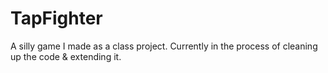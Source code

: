# TapFighter
A silly game I made as a class project. Currently in the process of cleaning up the code &amp; extending it.
